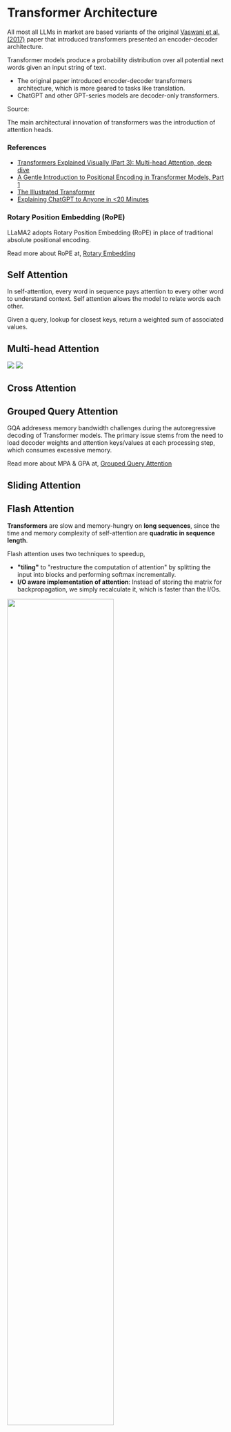 # Transformer Architecture

All most all LLMs in market are based variants of the original [Vaswani et al. (2017)](https://arxiv.org/abs/1706.03762) paper that introduced transformers presented an encoder-decoder architecture.

Transformer models produce a probability distribution over all potential next words given an input string of text. 

- The original paper introduced encoder-decoder transformers architecture, which is more geared to tasks like translation.
- ChatGPT and other GPT-series models are decoder-only transformers.

Source: [](https://benlevinstein.substack.com/p/a-conceptual-guide-to-transformers)

The main architectural innovation of transformers was the introduction of attention heads.

### References

- [Transformers Explained Visually (Part 3): Multi-head Attention, deep dive](https://towardsdatascience.com/transformers-explained-visually-part-3-multi-head-attention-deep-dive-1c1ff1024853)
- [A Gentle Introduction to Positional Encoding in Transformer Models, Part 1](https://machinelearningmastery.com/a-gentle-introduction-to-positional-encoding-in-transformer-models-part-1/)
- [The Illustrated Transformer](https://jalammar.github.io/illustrated-transformer/)
- [Explaining ChatGPT to Anyone in <20 Minutes](https://cameronrwolfe.substack.com/p/explaining-chatgpt-to-anyone-in-20)

### Rotary Position Embedding (RoPE)

LLaMA2 adopts Rotary Position Embedding (RoPE) in place of traditional absolute positional encoding. 

Read more about RoPE at, [Rotary Embedding](https://ai.plainenglish.io/understanding-llama2-kv-cache-grouped-query-attention-rotary-embedding-and-more-c17e5f49a6d7)

## Self Attention

In self-attention, every word in sequence pays attention to every other word to understand context. Self attention allows the model to relate words each other.

Given a query, lookup for closest keys, return a weighted sum of associated values.

## Multi-head Attention

<img src="https://user-images.githubusercontent.com/16246821/79481335-f70d9400-802c-11ea-83f7-6f470fe46196.png" />

<img src="https://camo.githubusercontent.com/c0d5357cfe7029b123efe716a0c99d92d05956097c743449457fdf157c5ab3ca/68747470733a2f2f6d6368726f6d69616b2e6769746875622e696f2f61727469636c65732f323031372f5365702f31322f5472616e73666f726d65722d417474656e74696f6e2d69732d616c6c2d796f752d6e6565642f696d672f4d756c7469486561642e706e67" />

## Cross Attention

## Grouped Query Attention

GQA addresess memory bandwidth challenges during the autoregressive decoding of Transformer models. The primary issue stems from the need to load decoder weights and attention keys/values at each processing step, which consumes excessive memory.

Read more about MPA & GPA at, [Grouped Query Attention](https://ai.plainenglish.io/understanding-llama2-kv-cache-grouped-query-attention-rotary-embedding-and-more-c17e5f49a6d7)

## Sliding Attention

## Flash Attention

**Transformers** are slow and memory-hungry on **long sequences**, since the time and memory complexity of self-attention are **quadratic in sequence length**.

Flash attention uses two techniques to speedup,

- **"tiling"** to "restructure the computation of attention" by splitting the input into blocks and performing softmax incrementally.
- **I/O aware implementation of attention**: Instead of storing the matrix for backpropagation, we simply recalculate it, which is faster than the I/Os.

<img src="https://substackcdn.com/image/fetch/w_1456,c_limit,f_webp,q_auto:good,fl_progressive:steep/https%3A%2F%2Fsubstack-post-media.s3.amazonaws.com%2Fpublic%2Fimages%2F04f9b12d-eec9-4558-86ee-b23e03807935_1600x889.jpeg" width="70%" height="70%" />

<img src="https://substackcdn.com/image/fetch/w_1456,c_limit,f_webp,q_auto:good,fl_progressive:steep/https%3A%2F%2Fsubstack-post-media.s3.amazonaws.com%2Fpublic%2Fimages%2F3ec9eb47-c496-4a15-b8b9-ed091de6c06e_1932x680.png" width="70%" height="70%" />

Source: [FlashAttention challenges ML researchers to think about systems-level improvements](https://dailyink.substack.com/p/flashattention-challenges-ml-researchers) [Long-Sequence Attention with ⚡FlashAttention⚡](https://mlnotes.substack.com/p/long-sequence-attention-with-flashattention), 

### KV Caching

To understand KV caching, it’s important to know how the self-attention mechanism operates within transformers. In each self-attention layer, a given input sequence is projected into three separate matrices: queries (Q), keys (K), and values (V). These projections allow the model to determine which parts of the sequence to attend to by computing attention scores between the queries and keys, which are then applied to the values to yield the output.

Here's a breakdown of how KV caching fits into this process:

- **Initial Computation**: When generating the first few tokens in a sequence, the model computes the attention matrices—Q, K, and V—for all tokens processed so far. This involves full computation of attention for these initial tokens.
- **Caching of Keys and Values**: After computing K and V for each token, these matrices are stored in a KV cache. This cache holds the keys and values for each token in the sequence, indexed by their position.
- **Reuse in Subsequent Tokens**: For each new token generated (in sequential text generation or conversation), the model only computes the query (Q) for the current token. Instead of recalculating K and V for the entire sequence, it retrieves the cached K and V matrices from the previous steps.
- **Attention Calculation**: The attention is then computed using the new query (Q) and the cached keys (K) and values (V). This allows the model to attend to the entire history of tokens without recomputing each one from scratch.

<img src="https://awsdocs-neuron.readthedocs-hosted.com/en/latest/_images/kv-cache-optimization.png" height="70%" width="70%" />

<img src="https://martinlwx.github.io/img/kv_cache_4_steps.png" height="70%" width="70%" />

